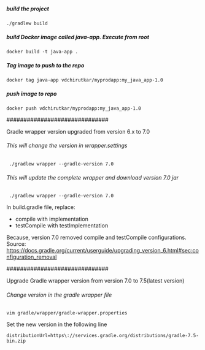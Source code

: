 ##### build the project

    ./gradlew build

##### build Docker image called java-app. Execute from root

    docker build -t java-app .
    
##### Tag image to push to the repo 

    docker tag java-app vdchirutkar/myprodapp:my_java_app-1.0
    
##### push image to repo 

    docker push vdchirutkar/myprodapp:my_java_app-1.0
    

##############################


Gradle wrapper version upgraded from version 6.x to 7.0 
        
###### This will change the version in wrapper.settings

     ./gradlew wrapper --gradle-version 7.0

###### This will update the complete wrapper and download version 7.0 jar

     ./gradlew wrapper --gradle-version 7.0

In build.gradle file, replace:
- compile with implementation 
- testCompile with testImplementation

Because, version 7.0 removed compile and testCompile configurations.
Source: https://docs.gradle.org/current/userguide/upgrading_version_6.html#sec:configuration_removal

##############################

Upgrade Gradle wrapper version from version 7.0 to 7.5(latest version)

###### Change version in the gradle wrapper file
    
    vim gradle/wrapper/gradle-wrapper.properties

Set the new version in the following line 

    distributionUrl=https\://services.gradle.org/distributions/gradle-7.5-bin.zip    
